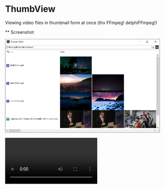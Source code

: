 # ThumbView
Viewing video files in thumbnail form at once (thx FFmpeg! delphiFFmpeg!)

** Screenshot

![Smaple1](./Images/Sample1.png)

![Smaple2](./Images/Sample2.mp4)